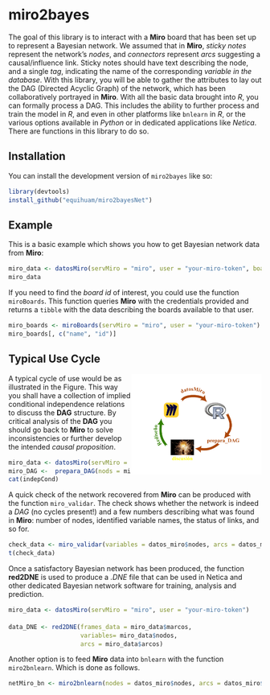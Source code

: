 
# miro2bayes

<!-- badges: start -->
<!-- badges: end -->

The goal of this library is to interact with a **Miro** board that has
been set up to represent a Bayesian network. We assumed that in
**Miro**, *sticky notes* represent the network’s *nodes*, and
*connectors* represent *arcs* suggesting a causal/influence link. Sticky
notes should have text describing the node, and a single *tag*,
indicating the name of the corresponding *variable in the database*.
With this library, you will be able to gather the attributes to lay out
the DAG (Directed Acyclic Graph) of the network, which has been
collaboratively portrayed in **Miro**. With all the basic data brought
into *R*, you can formally process a DAG. This includes the ability to
further process and train the model in *R*, and even in other platforms
like `bnlearn` in *R*, or the various options available in *Python* or
in dedicated applications like *Netica*. There are functions in this
library to do so.

## Installation

You can install the development version of `miro2bayes` like so:

``` r
library(devtools)
install_github("equihuam/miro2bayesNet")
```

## Example

This is a basic example which shows you how to get Bayesian network data
from **Miro**:

``` r
miro_data <- datosMiro(servMiro = "miro", user = "your-miro-token", boad_id = "your-board-id")
miro_data
```

If you need to find the *board id* of interest, you could use the
function `miroBoards`. This function queries **Miro** with the
credentials provided and returns a `tibble` with the data describing the
boards available to that user.

``` r
miro_boards <- miroBoards(servMiro = "miro", user = "your-miro-token")
miro_boards[, c("name", "id")]
```

## Typical Use Cycle

<img align="right" height="200px" src="man/figures/use cycle.png">

A typical cycle of use would be as illustrated in the Figure. This way
you shall have a collection of implied conditional independence
relations to discuss the **DAG** structure. By critical analysis of the
**DAG** you should go back to **Miro** to solve inconsistencies or
further develop the intended *causal proposition*.

``` r
miro_data <- datosMiro(servMiro = "miro", user = "your-miro-token")
miro_DAG <-  prepara_DAG(nods = miro_data$nodos, arcs = miro_data$arcos)
cat(indepCond)
```

A quick check of the network recovered from **Miro** can be produced
with the function `miro_validar`. The check shows whether the network is
indeed a *DAG* (no cycles present!) and a few numbers describing what
was found in **Miro**: number of nodes, identified variable names, the
status of links, and so for.

``` r
check_data <- miro_validar(variables = datos_miro$nodes, arcs = datos_miro$arcs))
t(check_data)
```

Once a satisfactory Bayesian network has been produced, the function
**red2DNE** is used to produce a *.DNE* file that can be used in Netica
and other dedicated Bayesian network software for training, analysis and
prediction.

``` r
miro_data <- datosMiro(servMiro = "miro", user = "your-miro-token")

data_DNE <- red2DNE(frames_data = miro_data$marcos, 
                    variables= miro_data$nodos, 
                    arcs = miro_data$arcos)
```

Another option is to feed **Miro** data into `bnlearn` with the function
`miro2bnlearn`. Which is done as follows.

``` r
netMiro_bn <- miro2bnlearn(nodes = datos_miro$nodes, arcs = datos_miro$arcs)
```
